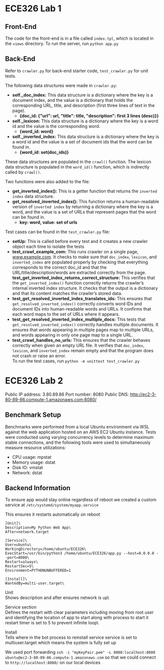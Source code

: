 # ECE326 Lab 1

## Front-End
The code for the front-end is in a file called `index.tpl`, which is located in the `views` directory. To run the server, run `python app.py`

## Back-End
Refer to `crawler.py` for back-end starter code, `test_crawler.py` for unit tests.

The following data structures were made in `crawler.py`:
* **self._doc_index:** This data structure is a dictionary where the key is a document index, and the value is a dictionary that holds the corresponding URL, title, and description (first three lines of text in the page).
  * __{doc_id: {"url": url, "title": title, "description": first 3 lines (desc)}}__
* **self._lexicon:** This data structure is a dictionary where the key is a word id and the value is the corresponding word.
  * __{word_id: word}__
* **self._inverted_index:** This data structure is a dictionary where the key is a word id and the value is a set of document ids that the word can be found in.
  * __{word_id: set(doc_ids)}__
 
These data structures are populated in the `crawl()` function. The lexicon data structure is populated in the `word_id()` function, which is indirectly called by `crawl()`. 

Two functions were also added to the file:
* __get_inverted_index():__ This is a getter function that returns the `inverted index` data structure.
* __get_resolved_inverted_index():__ This function returns a human-readable version of `inverted index` by returning a dictionary where the key is a word, and the value is a set of URLs that represent pages that the word can be found in.
  * __key: word, value: set of urls__

Test cases can be found in the `test_crawler.py` file:
* __setUp:__ This is called before every test and it creates a new crawler object each time to isolate the tests
* __test_crawl_example_com:__ This runs crawler on a single page, www.example.com. It checks to make sure that `doc_index`, `lexicon`, and `inverted_index` are populated properly by checking that everything corresponds to the correct doc_id and that the URL/title/description/words are extracted correctly from the page.
 __test_get_inverted_index_returns_correct_structure:__ This verifies that the `get_inverted_index()` function correctly returns the crawler’s internal inverted index structure. It checks that the output is a dictionary and that its content matches the crawler’s stored data.  
* __test_get_resolved_inverted_index_translates_ids:__ This ensures that `get_resolved_inverted_index()` correctly converts word IDs and document IDs into human-readable words and URLs. It confirms that each word maps to the set of URLs where it appears.  
* __test_get_resolved_inverted_index_multiple_docs:__ This tests that `get_resolved_inverted_index()` correctly handles multiple documents. It ensures that words appearing in multiple pages map to multiple URLs, and words appearing in only one page map to a single URL.  
* __test_crawl_handles_no_urls:__ This ensures that the crawler behaves correctly when given an empty URL file. It verifies that `doc_index`, `lexicon`, and `inverted_index` remain empty and that the program does not crash or raise an error.  
To run the test cases, run `python -m unittest test_crawler.py`

# ECE326 Lab 2
Public IP address: 3.80.89.86
Port number: 8080
Public DNS: http://ec2-3-80-89-86.compute-1.amazonaws.com:8080/

## Benchmark Setup
Benchmarks were performed from a local Ubuntu environment via WSL against the web application hosted on an AWS EC2 Ubuntu instance. Tests were conducted using varying concurrency levels to determine maximum stable connections, and the following tools were used to simultaneously measure resource utilizations:
- CPU usage: mpstat
- Memory usage: dstat
- Disk IO: vmstat
- Network: dstat

## Backend Information
To ensure app would stay online regardless of reboot we created a custom service at `/etc/systemd/system/myapp.service`

This ensures it restarts automatically on reboot

```
[Unit]\
Description=My Python Web App\
After=network.target
```

```
[Service]\
User=ubuntu\
WorkingDirectory=/home/ubuntu/ECE326\
ExecStart=/usr/bin/python3 /home/ubuntu/ECE326/app.py --host=0.0.0.0 --port=8080\
Restart=always\
RestartSec=5\
Environment=PYTHONUNBUFFERED=1
```

```
[Install]\
WantedBy=multi-user.target\
```

Unit \
Shows description and after ensures network is up\

Service section\
Defines the restart with clear parameters including moving from root user and identifying the location of app to start along with process to start it restart timer is set to 5 to prevent infinite loop\

Install\
Tells where in the bot process to reinstall service service is set to multiuser.target which means the system is fully set up

We used port forwarding `ssh -i "myKeyPair.pem" -L 8080:localhost:8080 ubuntu@ec2-3-80-89-86.compute-1.amazonaws.com` so that we could connect to `http://localhost:8080/` on our local devices
